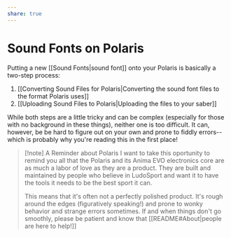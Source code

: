 ```yaml
---
share: true
---
```

# Sound Fonts on Polaris
Putting a new [[Sound Fonts|sound font]] onto your Polaris is basically a two-step process:

1. [[Converting Sound Files for Polaris|Converting the sound font files to the format Polaris uses]]
2. [[Uploading Sound Files to Polaris|Uploading the files to your saber]]

While both steps are a little tricky and can be complex (especially for those with no background in these things), neither one is too difficult. It can, however, be be hard to figure out on your own and prone to fiddly errors--which is probably why you're reading this in the first place!

> [!note] A Reminder about Polaris
> I want to take this oportunity to remind you all that the Polaris and its Anima EVO electronics core are as much a labor of love as they are a product. They are built and maintained by people who believe in LudoSport and want it to have the tools it needs to be the best sport it can. 
> 
> This means that it's often not a perfectly polished product. It's rough around the edges (figuratively speaking!) and prone to wonky behavior and strange errors sometimes. If and when things don't go smoothly, please be patient and know that [[README#About|people are here to help!]]

